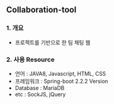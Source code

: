 ## Collaboration-tool
### 1. 개요
- 프로젝트를 기반으로 한 팀 채팅 웹

### 2. 사용 Resource
- 언어 : JAVA8, Javascript, HTML, CSS 
- 프레임워크 : Spring-boot 2.2.2 Version
- Database : MariaDB
- etc : SockJS, jQuery
